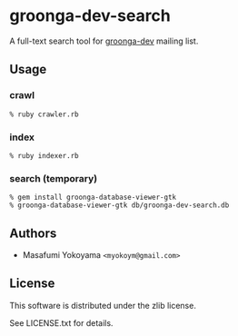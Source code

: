 # groonga-dev-search

A full-text search tool for [groonga-dev][] mailing list.

[groonga-dev]:http://lists.sourceforge.jp/mailman/listinfo/groonga-dev

## Usage

### crawl

    % ruby crawler.rb

### index

    % ruby indexer.rb

### search (temporary)

    % gem install groonga-database-viewer-gtk
    % groonga-database-viewer-gtk db/groonga-dev-search.db

## Authors

* Masafumi Yokoyama `<myokoym@gmail.com>`

## License

This software is distributed under the zlib license.

See LICENSE.txt for details.
